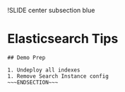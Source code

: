 !SLIDE center subsection blue

# Elasticsearch Tips

~~~SECTION:notes~~~
## Demo Prep

1. Undeploy all indexes
1. Remove Search Instance config
~~~ENDSECTION~~~